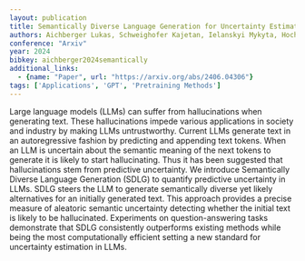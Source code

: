 ```yaml
---
layout: publication
title: Semantically Diverse Language Generation for Uncertainty Estimation in Language Models
authors: Aichberger Lukas, Schweighofer Kajetan, Ielanskyi Mykyta, Hochreiter Sepp
conference: "Arxiv"
year: 2024
bibkey: aichberger2024semantically
additional_links:
  - {name: "Paper", url: "https://arxiv.org/abs/2406.04306"}
tags: ['Applications', 'GPT', 'Pretraining Methods']
---
```

Large language models (LLMs) can suffer from hallucinations when generating text. These hallucinations impede various applications in society and industry by making LLMs untrustworthy. Current LLMs generate text in an autoregressive fashion by predicting and appending text tokens. When an LLM is uncertain about the semantic meaning of the next tokens to generate it is likely to start hallucinating. Thus it has been suggested that hallucinations stem from predictive uncertainty. We introduce Semantically Diverse Language Generation (SDLG) to quantify predictive uncertainty in LLMs. SDLG steers the LLM to generate semantically diverse yet likely alternatives for an initially generated text. This approach provides a precise measure of aleatoric semantic uncertainty detecting whether the initial text is likely to be hallucinated. Experiments on question-answering tasks demonstrate that SDLG consistently outperforms existing methods while being the most computationally efficient setting a new standard for uncertainty estimation in LLMs.
